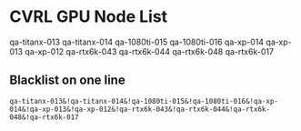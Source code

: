 # CVRL GPU Node List

qa-titanx-013
qa-titanx-014
qa-1080ti-015
qa-1080ti-016
qa-xp-014
qa-xp-013
qa-xp-012
qa-rtx6k-043
qa-rtx6k-044
qa-rtx6k-048
qa-rtx6k-017

## Blacklist on one line

```
qa-titanx-013&!qa-titanx-014&!qa-1080ti-015&!qa-1080ti-016&!qa-xp-014&!qa-xp-013&!qa-xp-012&!qa-rtx6k-043&!qa-rtx6k-044&!qa-rtx6k-048&!qa-rtx6k-017
```
